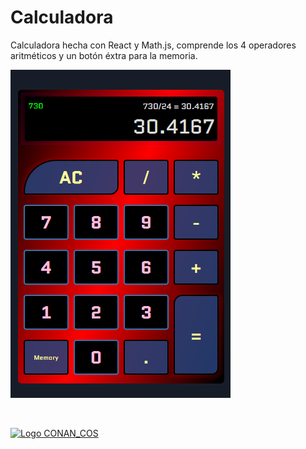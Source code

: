 # Calculadora

Calculadora hecha con React y Math.js, comprende los 4 operadores aritméticos y un botón éxtra para la memoria.

[![Logo CONAN_COS](/public/calculator.png)](https://conancos.dev/calculator)



<br>



[![Logo CONAN_COS](https://conancos.dev/calculator/logo-conancos.png)](https://conancos.dev/portfolio)